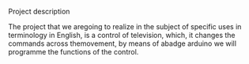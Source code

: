 Project description

The project that we aregoing to realize in the subject of specific uses in terminology in English, is a control of television, which, it changes    the commands across themovement, by means of abadge arduino we will programme the functions of the control.